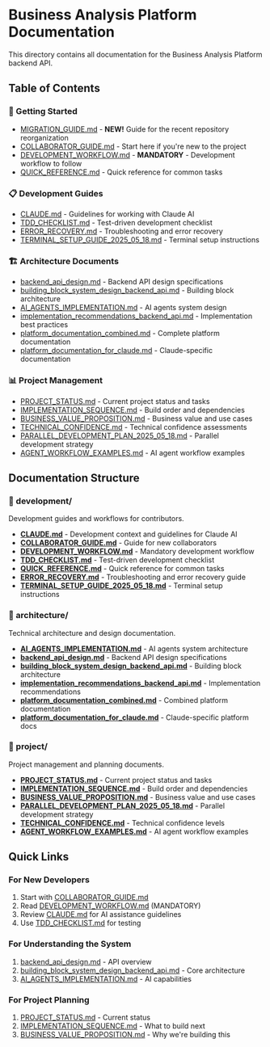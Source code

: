 # Business Analysis Platform Documentation

This directory contains all documentation for the Business Analysis Platform backend API.

## Table of Contents

### 🚀 Getting Started
- [MIGRATION_GUIDE.md](development/MIGRATION_GUIDE.md) - **NEW!** Guide for the recent repository reorganization
- [COLLABORATOR_GUIDE.md](development/COLLABORATOR_GUIDE.md) - Start here if you're new to the project
- [DEVELOPMENT_WORKFLOW.md](development/DEVELOPMENT_WORKFLOW.md) - **MANDATORY** - Development workflow to follow
- [QUICK_REFERENCE.md](development/QUICK_REFERENCE.md) - Quick reference for common tasks

### 📋 Development Guides
- [CLAUDE.md](development/CLAUDE.md) - Guidelines for working with Claude AI
- [TDD_CHECKLIST.md](development/TDD_CHECKLIST.md) - Test-driven development checklist
- [ERROR_RECOVERY.md](development/ERROR_RECOVERY.md) - Troubleshooting and error recovery
- [TERMINAL_SETUP_GUIDE_2025_05_18.md](development/TERMINAL_SETUP_GUIDE_2025_05_18.md) - Terminal setup instructions

### 🏗️ Architecture Documents
- [backend_api_design.md](architecture/backend_api_design.md) - Backend API design specifications
- [building_block_system_design_backend_api.md](architecture/building_block_system_design_backend_api.md) - Building block architecture
- [AI_AGENTS_IMPLEMENTATION.md](architecture/AI_AGENTS_IMPLEMENTATION.md) - AI agents system design
- [implementation_recommendations_backend_api.md](architecture/implementation_recommendations_backend_api.md) - Implementation best practices
- [platform_documentation_combined.md](architecture/platform_documentation_combined.md) - Complete platform documentation
- [platform_documentation_for_claude.md](architecture/platform_documentation_for_claude.md) - Claude-specific documentation

### 📊 Project Management
- [PROJECT_STATUS.md](project/PROJECT_STATUS.md) - Current project status and tasks
- [IMPLEMENTATION_SEQUENCE.md](project/IMPLEMENTATION_SEQUENCE.md) - Build order and dependencies
- [BUSINESS_VALUE_PROPOSITION.md](project/BUSINESS_VALUE_PROPOSITION.md) - Business value and use cases
- [TECHNICAL_CONFIDENCE.md](project/TECHNICAL_CONFIDENCE.md) - Technical confidence assessments
- [PARALLEL_DEVELOPMENT_PLAN_2025_05_18.md](project/PARALLEL_DEVELOPMENT_PLAN_2025_05_18.md) - Parallel development strategy
- [AGENT_WORKFLOW_EXAMPLES.md](project/AGENT_WORKFLOW_EXAMPLES.md) - AI agent workflow examples

## Documentation Structure

### 📁 development/
Development guides and workflows for contributors.

- **[CLAUDE.md](development/CLAUDE.md)** - Development context and guidelines for Claude AI
- **[COLLABORATOR_GUIDE.md](development/COLLABORATOR_GUIDE.md)** - Guide for new collaborators
- **[DEVELOPMENT_WORKFLOW.md](development/DEVELOPMENT_WORKFLOW.md)** - Mandatory development workflow
- **[TDD_CHECKLIST.md](development/TDD_CHECKLIST.md)** - Test-driven development checklist
- **[QUICK_REFERENCE.md](development/QUICK_REFERENCE.md)** - Quick reference for common tasks
- **[ERROR_RECOVERY.md](development/ERROR_RECOVERY.md)** - Troubleshooting and error recovery guide
- **[TERMINAL_SETUP_GUIDE_2025_05_18.md](development/TERMINAL_SETUP_GUIDE_2025_05_18.md)** - Terminal setup instructions

### 📁 architecture/
Technical architecture and design documentation.

- **[AI_AGENTS_IMPLEMENTATION.md](architecture/AI_AGENTS_IMPLEMENTATION.md)** - AI agents system architecture
- **[backend_api_design.md](architecture/backend_api_design.md)** - Backend API design specifications
- **[building_block_system_design_backend_api.md](architecture/building_block_system_design_backend_api.md)** - Building block architecture
- **[implementation_recommendations_backend_api.md](architecture/implementation_recommendations_backend_api.md)** - Implementation recommendations
- **[platform_documentation_combined.md](architecture/platform_documentation_combined.md)** - Combined platform documentation
- **[platform_documentation_for_claude.md](architecture/platform_documentation_for_claude.md)** - Claude-specific platform docs

### 📁 project/
Project management and planning documents.

- **[PROJECT_STATUS.md](project/PROJECT_STATUS.md)** - Current project status and tasks
- **[IMPLEMENTATION_SEQUENCE.md](project/IMPLEMENTATION_SEQUENCE.md)** - Build order and dependencies
- **[BUSINESS_VALUE_PROPOSITION.md](project/BUSINESS_VALUE_PROPOSITION.md)** - Business value and use cases
- **[PARALLEL_DEVELOPMENT_PLAN_2025_05_18.md](project/PARALLEL_DEVELOPMENT_PLAN_2025_05_18.md)** - Parallel development strategy
- **[TECHNICAL_CONFIDENCE.md](project/TECHNICAL_CONFIDENCE.md)** - Technical confidence levels
- **[AGENT_WORKFLOW_EXAMPLES.md](project/AGENT_WORKFLOW_EXAMPLES.md)** - AI agent workflow examples

## Quick Links

### For New Developers
1. Start with [COLLABORATOR_GUIDE.md](development/COLLABORATOR_GUIDE.md)
2. Read [DEVELOPMENT_WORKFLOW.md](development/DEVELOPMENT_WORKFLOW.md) (MANDATORY)
3. Review [CLAUDE.md](development/CLAUDE.md) for AI assistance guidelines
4. Use [TDD_CHECKLIST.md](development/TDD_CHECKLIST.md) for testing

### For Understanding the System
1. [backend_api_design.md](architecture/backend_api_design.md) - API overview
2. [building_block_system_design_backend_api.md](architecture/building_block_system_design_backend_api.md) - Core architecture
3. [AI_AGENTS_IMPLEMENTATION.md](architecture/AI_AGENTS_IMPLEMENTATION.md) - AI capabilities

### For Project Planning
1. [PROJECT_STATUS.md](project/PROJECT_STATUS.md) - Current status
2. [IMPLEMENTATION_SEQUENCE.md](project/IMPLEMENTATION_SEQUENCE.md) - What to build next
3. [BUSINESS_VALUE_PROPOSITION.md](project/BUSINESS_VALUE_PROPOSITION.md) - Why we're building this